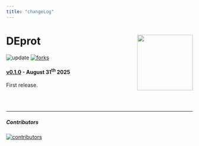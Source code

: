 ```yaml
---
title: "changeLog"
---
```


# DEprot [<img src="https://sebastian-gregoricchio.github.io/DEprot/DEprot_logo.png" align="right" height = 150/>](https://sebastian-gregoricchio.github.io/DEprot)
![update](https://badges.pufler.dev/updated/sebastian-gregoricchio/DEprot)
[![forks](https://img.shields.io/github/forks/sebastian-gregoricchio/DEprot?style=social)](https://github.com/sebastian-gregoricchio/DEprot/fork)


#### [v0.1.0](https://github.com/sebastian-gregoricchio/DEprot/releases/tag/0.1.0) - August 31<sup>th</sup> 2025
First release.



<br />
<br />

-----------------------------------------------------------------------

##### Contributors
[![contributors](https://badges.pufler.dev/contributors/sebastian-gregoricchio/DEprot?size=50&padding=5&bots=true)](https://sebastian-gregoricchio.github.io/)
